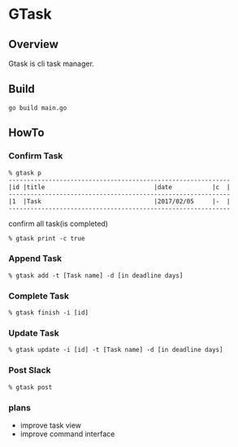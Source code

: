 # GTask

## Overview
Gtask is cli task manager.

## Build
```
go build main.go
```

## HowTo
### Confirm Task
```
% gtask p
-------------------------------------------------------------
|id |title                              |date           |c  |
-------------------------------------------------------------
|1  |Task                               |2017/02/05     |-  |
-------------------------------------------------------------
```

confirm all task(is completed)
```
% gtask print -c true
```


### Append Task
```
% gtask add -t [Task name] -d [in deadline days]
```

### Complete Task
```
% gtask finish -i [id]
```

### Update Task
```
% gtask update -i [id] -t [Task name] -d [in deadline days]
```

### Post Slack
```
% gtask post
```

### plans
- improve task view
- improve command interface

